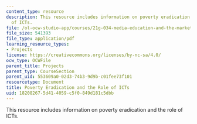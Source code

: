 ```yaml
---
content_type: resource
description: This resource includes information on poverty eradication and the role
  of ICTs.
file: /ol-ocw-studio-app/courses/21g-034-media-education-and-the-marketplace-fall-2005/182082675d414059c5f0849d181c5dbb_MIT21G_034F05_povertyicts.pdf
file_size: 541393
file_type: application/pdf
learning_resource_types:
- Projects
license: https://creativecommons.org/licenses/by-nc-sa/4.0/
ocw_type: OCWFile
parent_title: Projects
parent_type: CourseSection
parent_uid: 553609a0-02d3-74b3-9d9b-c01fee73f101
resourcetype: Document
title: Poverty Eradication and the Role of ICTs
uid: 18208267-5d41-4059-c5f0-849d181c5dbb
---
```

This resource includes information on poverty eradication and the role of ICTs.